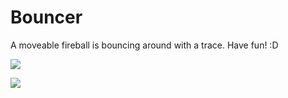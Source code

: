 # Bouncer
 A moveable fireball is bouncing around with a trace. Have fun! :D

![](https://github.com/TimoBlum/ "")

![](https://github.com/TimoBlum/ "")
